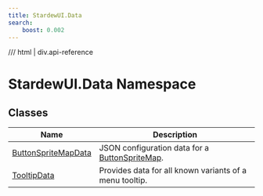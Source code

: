 ```yaml
---
title: StardewUI.Data
search:
    boost: 0.002
---
```


<link rel="stylesheet" href="/StardewUI/stylesheets/reference.css" />

/// html | div.api-reference

# StardewUI.Data Namespace

## Classes

| Name | Description |
| --- | --- |
| [ButtonSpriteMapData](buttonspritemapdata.md) | JSON configuration data for a [ButtonSpriteMap](../graphics/buttonspritemap.md). |
| [TooltipData](tooltipdata.md) | Provides data for all known variants of a menu tooltip. |

